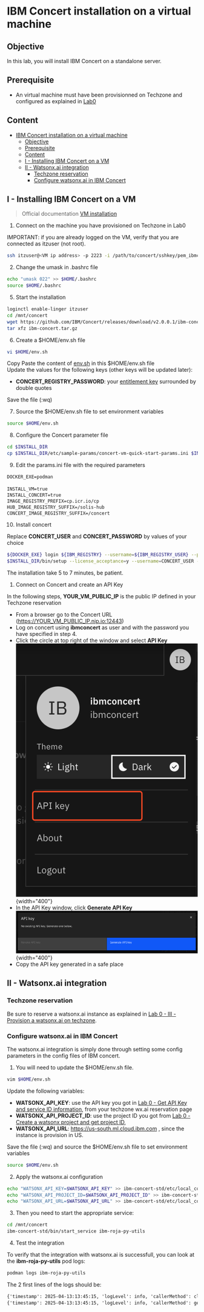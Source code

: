 # IBM Concert installation on a virtual machine

## Objective

In this lab, you will install IBM Concert on a standalone server.

## Prerequisite

- An virtual machine must have been provisionned on Techzone and configured as explained in [Lab0](./Lab0-setup.md)

## Content

- [IBM Concert installation on a virtual machine](#ibm-concert-installation-on-a-virtual-machine)
  - [Objective](#objective)
  - [Prerequisite](#prerequisite)
  - [Content](#content)
  - [I - Installing IBM Concert on a VM](#i---installing-ibm-concert-on-a-vm)
  - [II - Watsonx.ai integration](#ii---watsonxai-integration)
    - [Techzone reservation](#techzone-reservation)
    - [Configure watsonx.ai in IBM Concert](#configure-watsonxai-in-ibm-concert)
  
## I - Installing IBM Concert on a VM

> Official documentation [VM installation](https://www.ibm.com/docs/en/concert/2.0.0?topic=vm-installing-concert-software)

1. Connect on the machine you have provisioned on Techzone in Lab0

IMPORTANT: if you are already logged on the VM, verify that you are connected as itzuser (not root).   

```bash
ssh itzuser@<VM ip address> -p 2223 -i /path/to/concert/sshkey/pem_ibmcloudvsi_download.pem
```

2. Change the umask in .bashrc file

```bash
echo "umask 022" >> $HOME/.bashrc
source $HOME/.bashrc
```

5. Start the installation

```bash
loginctl enable-linger itzuser
cd /mnt/concert
wget https://github.com/IBM/Concert/releases/download/v2.0.0.1/ibm-concert.tar.gz
tar xfz ibm-concert.tar.gz
```

6. Create a $HOME/env.sh file

```bash
vi $HOME/env.sh
```

Copy Paste the content of [env.sh](../files/env.sh) in this $HOME/env.sh file  
Update the values for the following keys (other keys will be updated later):

- **CONCERT_REGISTRY_PASSWORD**: your [entitlement key](https://www.ibm.com/docs/en/concert?topic=concert-obtaining-entitlement-api-key) surrounded by double quotes

Save the file (:wq)

7. Source the $HOME/env.sh file to set environment variables

```bash
source $HOME/env.sh
```

8. Configure the Concert parameter file

```bash
cd $INSTALL_DIR
cp $INSTALL_DIR/etc/sample-params/concert-vm-quick-start-params.ini $INSTALL_DIR/etc/params.ini
```

9. Edit the params.ini file with the required parameters

```text
DOCKER_EXE=podman

INSTALL_VM=true
INSTALL_CONCERT=true
IMAGE_REGISTRY_PREFIX=cp.icr.io/cp
HUB_IMAGE_REGISTRY_SUFFIX=/solis-hub
CONCERT_IMAGE_REGISTRY_SUFFIX=/concert
```

10. Install concert

Replace **CONCERT_USER** and **CONCERT_PASSWORD** by values of your choice

```bash
${DOCKER_EXE} login ${IBM_REGISTRY} --username=${IBM_REGISTRY_USER} --password=${IBM_REGISTRY_PASSWORD}
$INSTALL_DIR/bin/setup --license_acceptance=y --username=CONCERT_USER --password=CONCERT_PASSWORD
```

The installation take 5 to 7 minutes, be patient.    

1.  Connect on Concert and create an API Key

In the following steps, **YOUR_VM_PUBLIC_IP** is the public IP defined in your Techzone reservation

- From a browser go to the Concert URL (https://YOUR_VM_PUBLIC_IP.nip.io:12443)
- Log on concert using **ibmconcert** as user and with the password you have specified in step 4.
- Click the circle at top right of the window and select **API Key**
  ![drawing](../images/concert_apikey_vm_1.png){width="400"}
- In the API Key window, click **Generate API Key**
  ![drawing](../images/concert_apikey_2.png){width="400"}
- Copy the API key generated in a safe place

## II - Watsonx.ai integration

### Techzone reservation

Be sure to reserve a watsonx.ai instance as explained in [Lab 0 - III - Provision a watsonx.ai on techzone](Lab0-setup.md#iii---provision-a-watsonxai-on-techzone).

### Configure watsonx.ai in IBM Concert

The watsonx.ai integration is simply done through setting some config parameters in the config files of IBM concert.  

1. You will need to update the $HOME/env.sh file.
```bash
vim $HOME/env.sh
```

Update the following variables:
- **WATSONX_API_KEY**: use the API key you got in [Lab 0 - Get API Key and service ID information](Lab0-setup.md#get-api-key-and-service-id-information), from your techzone wx.ai reservation page
- **WATSONX_API_PROJECT_ID**: use the project ID you got from [Lab 0 - Create a watsonx project and get project ID](Lab0-setup.md#create-a-watsonx-project-and-get-project-id),
- **WATSONX_API_URL**: https://us-south.ml.cloud.ibm.com , since the instance is provision in US.

Save the file (:wq) and source the $HOME/env.sh file to set environment variables

```bash
source $HOME/env.sh
```

2. Apply the watsonx.ai configuration

```bash
echo "WATSONX_API_KEY=$WATSONX_API_KEY" >> ibm-concert-std/etc/local_config.env
echo "WATSONX_API_PROJECT_ID=$WATSONX_API_PROJECT_ID" >> ibm-concert-std/etc/local_config.env
echo "WATSONX_API_URL=$WATSONX_API_URL" >> ibm-concert-std/etc/local_config.env
```

3. Then you need to start the appropriate service:

```bash
cd /mnt/concert
ibm-concert-std/bin/start_service ibm-roja-py-utils
```

4. Test the integration 

To verify that the integration with watsonx.ai is successfull, you can look at the **ibm-roja-py-utils** pod logs:

```bash
podman logs ibm-roja-py-utils
```

The 2 first lines of the logs should be:

```txt
{'timestamp': 2025-04-13:13:45:15, 'logLevel': info, 'callerMethod': client.py:L459, 'message': Client successfully initialized}
{'timestamp': 2025-04-13:13:45:15, 'logLevel': info, 'callerMethod': genai.py:L129, 'message': Connection to watsonx.ai successful!}
```

